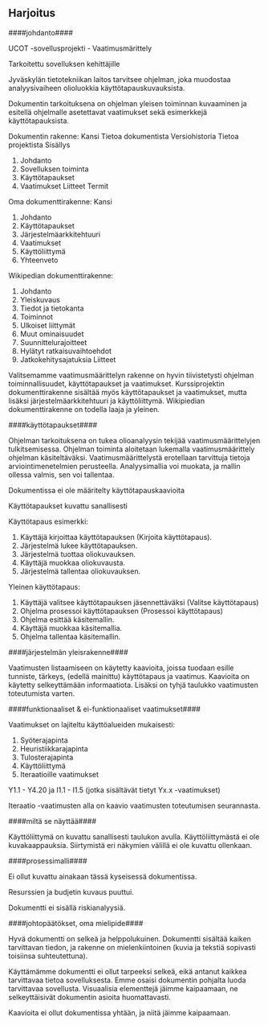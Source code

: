 ## Harjoitus ##

####johdanto####
	
UCOT -sovellusprojekti - Vaatimusmärittely
	
Tarkoitettu sovelluksen kehittäjille 

Jyväskylän tietotekniikan laitos tarvitsee ohjelman, joka muodostaa analyysivaiheen olioluokkia käyttötapauskuvauksista.
	
Dokumentin tarkoituksena on ohjelman yleisen toiminnan kuvaaminen ja esitellä ohjelmalle asetettavat vaatimukset sekä esimerkkejä käyttötapauksista.

Dokumentin rakenne:
Kansi
Tietoa dokumentista
Versiohistoria
Tietoa projektista
Sisällys
1. Johdanto 
2. Sovelluksen toiminta 
3. Käyttötapaukset 
4. Vaatimukset
Liitteet
Termit

Oma dokumenttirakenne:
Kansi
1. Johdanto
2. Käyttötapaukset
3. Järjestelmäarkkitehtuuri
4. Vaatimukset
5. Käyttöliittymä
6. Yhteenveto

Wikipedian dokumenttirakenne:
1. Johdanto
2. Yleiskuvaus
3. Tiedot ja tietokanta
4. Toiminnot
5. Ulkoiset liittymät
6. Muut ominaisuudet
7. Suunnittelurajoitteet
8. Hylätyt ratkaisuvaihtoehdot
9. Jatkokehitysajatuksia
Liitteet

Valitsemamme vaatimusmäärittelyn rakenne on hyvin tiivistetysti ohjelman toiminnallisuudet, käyttötapaukset ja vaatimukset.
Kurssiprojektin dokumenttirakenne sisältää myös käyttötapaukset ja vaatimukset, mutta lisäksi järjestelmäarkkitehtuuri ja käyttöliittymä.
Wikipiedian dokumenttirakenne on todella laaja ja yleinen. 
	
####käyttötapaukset####

Ohjelman tarkoituksena on tukea olioanalyysin tekijää vaatimusmäärittelyjen tulkitsemisessa. Ohjelman toiminta aloitetaan lukemalla vaatimusmäärittely ohjelman käsiteltäväksi. Vaatimusmäärittelystä erotellaan tarvittuja tietoja arviointimenetelmien perusteella. Analyysimallia voi muokata,  ja mallin ollessa valmis, sen voi tallentaa.

Dokumentissa ei ole määritelty käyttötapauskaavioita

Käyttötapaukset kuvattu sanallisesti

Käyttötapaus esimerkki:
1. Käyttäjä kirjoittaa käyttötapauksen (Kirjoita käyttötapaus).
2. Järjestelmä lukee käyttötapauksen.
3. Järjestelmä tuottaa oliokuvauksen.
4. Käyttäjä muokkaa oliokuvausta.
5. Järjestelmä tallentaa oliokuvauksen.

Yleinen käyttötapaus:
1. Käyttäjä valitsee käyttötapauksen jäsennettäväksi (Valitse käyttötapaus)
2. Ohjelma prosessoi käyttötapauksen (Prosessoi käyttötapaus)
3. Ohjelma esittää käsitemallin.
4. Käyttäjä muokkaa käsitemallia.
5. Ohjelma tallentaa käsitemallin.

####järjestelmän yleisrakenne####
	
Vaatimusten listaamiseen on käytetty kaavioita, joissa tuodaan esille tunniste, tärkeys, (edellä mainittu) käyttötapaus ja vaatimus.
Kaavioita on käytetty selkeyttämään informaatiota. 
Lisäksi on tyhjä taulukko vaatimusten toteutumista varten.
	
####funktionaaliset & ei-funktionaaliset vaatimukset####
	
Vaatimukset on lajiteltu käyttöalueiden mukaisesti:
1. Syöterajapinta
2. Heuristiikkarajapinta
3. Tulosterajapinta
4. Käyttöliittymä
5. Iteraatioille vaatimukset

Y1.1 - Y4.20 ja I1.1 - I1.5 (jotka sisältävät tietyt Yx.x -vaatimukset)
	
Iteraatio -vaatimusten alla on kaavio vaatimusten toteutumisen seurannasta.

####miltä se näyttää####

Käyttöliittymä on kuvattu sanallisesti taulukon avulla.
Käyttöliittymästä ei ole kuvakaappauksia. 
Siirtymistä eri näkymien välillä ei ole kuvattu ollenkaan.
    

####prosessimalli####
	
Ei ollut kuvattu ainakaan tässä kyseisessä dokumentissa.

Resurssien ja budjetin kuvaus puuttui. 
	
Dokumentti ei sisällä riskianalyysiä. 

####johtopäätökset, oma mielipide####

Hyvä dokumentti on selkeä ja helppolukuinen. Dokumentti sisältää kaiken tarvittavan tiedon, ja rakenne on mielenkiintoinen (kuvia ja tekstiä sopivasti toisiinsa suhteutettuna).

Käyttämämme dokumentti ei ollut tarpeeksi selkeä, eikä antanut kaikkea tarvittavaa tietoa sovelluksesta.
Emme osaisi dokumentin pohjalta luoda tarvittavaa sovellusta. Visuaalisia elementtejä jäimme kaipaamaan, ne selkeyttäisivät dokumentin asioita huomattavasti.
    
Kaavioita ei ollut dokumentissa yhtään, ja niitä jäimme kaipaamaan.

